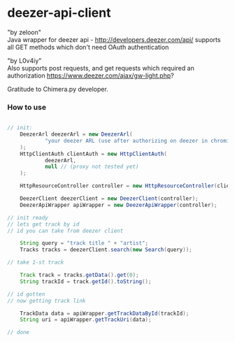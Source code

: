 deezer-api-client
=================
"by zeloon"\
Java wrapper for deezer api - http://developers.deezer.com/api/ supports
all GET methods which don't need OAuth authentication

"by L0v4iy"\
Also supports post requests, and get requests which required an authorization  https://www.deezer.com/ajax/gw-light.php?

Gratitude to Chimera.py developer.

### How to use

```java

// init:
    DeezerArl deezerArl = new DeezerArl(
            "your deezer ARL (use after authorizing on deezer in chromium browser: show code->application->Cookies->https://www.deezer.com->arl)"
    );
    HttpClientAuth clientAuth = new HttpClientAuth(
            deezerArl,
            null // (proxy not tested yet)
    );

    HttpResourceController controller = new HttpResourceController(clientAuth);

    DeezerClient deezerClient = new DeezerClient(controller);
    DeezerApiWrapper apiWrapper = new DeezerApiWrapper(controller);

// init ready
// lets get track by id
// id you can take from deezer client 

    String query = "track title " + "artist";
    Tracks tracks = deezerClient.search(new Search(query));

// take 1-st track

    Track track = tracks.getData().get(0);
    String trackId = track.getId().toString();

// id gotten
// now getting track link

    TrackData data = apiWrapper.getTrackDataById(trackId);
    String uri = apiWrapper.getTrackUri(data);

// done
```

